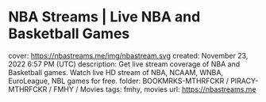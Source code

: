 # NBA Streams | Live NBA and Basketball Games

cover: https://nbastreams.me/img/nbastream.svg
created: November 23, 2022 6:57 PM (UTC)
description: Get live stream coverage of NBA and Basketball games. Watch live HD stream of NBA, NCAAM, WNBA, EuroLeague, NBL games for free.
folder: BOOKMRKS-MTHRFCKR / PIRACY-MTHRFCKR / FMHY / Movies
tags: fmhy, movies
url: https://nbastreams.me